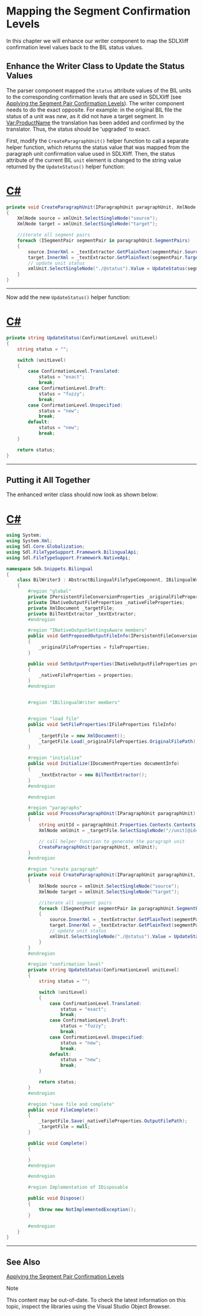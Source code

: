 Mapping the Segment Confirmation Levels
===

In this chapter we will enhance our writer component to map the SDLXliff confirmation level values back to the BIL status values.

Enhance the Writer Class to Update the Status Values
--

The parser component mapped the ```status``` attribute values of the BIL units to the corresponding confirmation levels that are used in SDLXliff (see [Applying the Segment Pair Confirmation Levels](applying_the_segment_pair_confirmation_levels.md)). The writer component needs to do the exact opposite. For example: in the original BIL file the status of a unit was *new*, as it did not have a target segment. In <Var:ProductName> the translation has been added and confirmed by the translator. Thus, the status should be 'upgraded' to exact.

First, modify the ```CreateParagraphUnit()``` helper function to call a separate helper function, which returns the status value that was mapped from the paragraph unit confirmation value used in SDLXliff. Then, the status attribute of the current BIL ```unit``` element is changed to the string value returned by the ```UpdateStatus()``` helper function:

# [C#](#tab/tabid-1)
```cs
private void CreateParagraphUnit(IParagraphUnit paragraphUnit, XmlNode xmlUnit)
{
    XmlNode source = xmlUnit.SelectSingleNode("source");
    XmlNode target = xmlUnit.SelectSingleNode("target");

    //iterate all segment pairs
    foreach (ISegmentPair segmentPair in paragraphUnit.SegmentPairs)
    {
        source.InnerXml = _textExtractor.GetPlainText(segmentPair.Source);
        target.InnerXml = _textExtractor.GetPlainText(segmentPair.Target);
        // update unit status
        xmlUnit.SelectSingleNode("./@status").Value = UpdateStatus(segmentPair.Properties.ConfirmationLevel);
    }
}
```
***

Now add the new ```UpdateStatus()``` helper function:

# [C#](#tab/tabid-2)
```cs
private string UpdateStatus(ConfirmationLevel unitLevel)
{
    string status = "";

    switch (unitLevel)
    {
        case ConfirmationLevel.Translated:
            status = "exact";
            break;
        case ConfirmationLevel.Draft:
            status = "fuzzy";
            break;
        case ConfirmationLevel.Unspecified:
            status = "new";
            break;
        default:
            status = "new";
            break;
    }

    return status;
}
```
***

Putting it All Together
--

The enhanced writer class should now look as shown below:

# [C#](#tab/tabid-3)
```cs
using System;
using System.Xml;
using Sdl.Core.Globalization;
using Sdl.FileTypeSupport.Framework.BilingualApi;
using Sdl.FileTypeSupport.Framework.NativeApi;

namespace Sdk.Snippets.Bilingual
{
    class BilWriter3 : AbstractBilingualFileTypeComponent, IBilingualWriter, INativeOutputSettingsAware
    {
        #region "global"
        private IPersistentFileConversionProperties _originalFileProperties;
        private INativeOutputFileProperties _nativeFileProperties;
        private XmlDocument _targetFile;
        private BilTextExtractor _textExtractor;
        #endregion

        #region "INativeOutputSettingsAware members"
        public void GetProposedOutputFileInfo(IPersistentFileConversionProperties fileProperties, IOutputFileInfo proposedFileInfo)
        {
            _originalFileProperties = fileProperties;
        }

        public void SetOutputProperties(INativeOutputFileProperties properties)
        {
            _nativeFileProperties = properties;
        }
        #endregion


        #region "IBilingualWriter members"


        #region "load file"
        public void SetFileProperties(IFileProperties fileInfo)
        {
            _targetFile = new XmlDocument();
            _targetFile.Load(_originalFileProperties.OriginalFilePath);
        }

        #region "initialize"
        public void Initialize(IDocumentProperties documentInfo)
        {
            _textExtractor = new BilTextExtractor();
        }
        #endregion

        #endregion

        #region "paragraphs"
        public void ProcessParagraphUnit(IParagraphUnit paragraphUnit)
        {
            string unitId = paragraphUnit.Properties.Contexts.Contexts[1].GetMetaData("UnitID");
            XmlNode xmlUnit = _targetFile.SelectSingleNode("//unit[@id='" + unitId + "']");

            // call helper function to generate the paragraph unit
            CreateParagraphUnit(paragraphUnit, xmlUnit);
        }
        #endregion

        #region "create paragraph"
        private void CreateParagraphUnit(IParagraphUnit paragraphUnit, XmlNode xmlUnit)
        {
            XmlNode source = xmlUnit.SelectSingleNode("source");
            XmlNode target = xmlUnit.SelectSingleNode("target");

            //iterate all segment pairs
            foreach (ISegmentPair segmentPair in paragraphUnit.SegmentPairs)
            {
                source.InnerXml = _textExtractor.GetPlainText(segmentPair.Source);
                target.InnerXml = _textExtractor.GetPlainText(segmentPair.Target);
                // update unit status
                xmlUnit.SelectSingleNode("./@status").Value = UpdateStatus(segmentPair.Properties.ConfirmationLevel);
            }
        }
        #endregion

        #region "confirmation level"
        private string UpdateStatus(ConfirmationLevel unitLevel)
        {
            string status = "";

            switch (unitLevel)
            {
                case ConfirmationLevel.Translated:
                    status = "exact";
                    break;
                case ConfirmationLevel.Draft:
                    status = "fuzzy";
                    break;
                case ConfirmationLevel.Unspecified:
                    status = "new";
                    break;
                default:
                    status = "new";
                    break;
            }

            return status;
        }
        #endregion

        #region "save file and complete"
        public void FileComplete()
        {
            _targetFile.Save(_nativeFileProperties.OutputFilePath);
            _targetFile = null;
        }

        public void Complete()
        {

        }
        #endregion

        #endregion

        #region Implementation of IDisposable

        public void Dispose()
        {
            throw new NotImplementedException();
        }

        #endregion
    }
}
```
***

See Also
--



[Applying the Segment Pair Confirmation Levels](applying_the_segment_pair_confirmation_levels.md)

>[!NOTE]
>
> This content may be out-of-date. To check the latest information on this topic, inspect the libraries using the Visual Studio Object Browser.